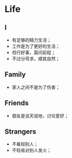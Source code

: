 <!--
 * @Author: your name
 * @Date: 2020-04-17 10:07:38
 * @LastEditTime: 2020-10-30 09:15:53
 * @LastEditors: Please set LastEditors
 * @Description: In User Settings Edit
 * @FilePath: \vue-note\Tips\life.md
-->

# Life

## I

- 有足够的精力生活；
- 工作是为了更好的生活；
- 但行好事，莫问前程；
- 不过分苛求，顺其自然；

## Family

- 家人之间不是为了伤害；

## Friends

- 朋友是谈天说地，讨论爱好；

## Strangers

- 不看轻别人；
- 不轻易对别人发火；
